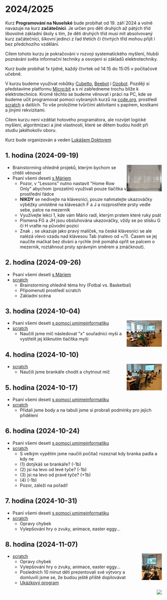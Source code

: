 # 2024/2025

Kurz **Programování na Nuselské** bude probíhat od 19. září 2024
a volně navazuje na kurz **začátečníci**. Je určen pro děti druhých
až pátých tříd libovolné základní školy s tím, že děti druhých
tříd musí mít absolvovaný kurz začátečníci, šikovní jedinci z
řad třetích či čtvrtých tříd mohou přijít i bez předchozího
vzdělání.

Cílem tohoto kurzu je pokračování v rozvoji systematického
myšlení, hlubší poznávání světa informační techniky
a osvojení si základů elektrotechniky.

Kurz bude probíhat 1x týdně, každý čtvrtek od 14:15 do 15:05
v počítačové učebně.

V kurzu budeme využívat robůtky [Cubetto](https://www.primotoys.com),
[Beebot](https://www.bee-bot.us/) i [Ozobot](https://ozobot.com/).
Později si představíme platformu [Micro:bit](https://microbit.org)
a s ní zabředneme trochu blíže k elektrotechnice. Kromě těchto
se budeme věnovat i práci na PC, kde se budeme učit programovat
pomocí vybraných kurzů na [code.org](https://www.code.org),
prostředí [scratch](https://scratch.mit.edu/) a dalších.
To vše proložíme tvůrčími aktivitami s papírem, kostkami a jinými
rekvizitami.

Cílem kurzu není vzdělat hotového programátora, ale rozvíjet logické
myšlení, algoritmizaci a jiné vlastnosti, které se dětem budou hodit
při studiu jakéhokoliv oboru.

Kurz bude organizován a veden [Lukášem Doktorem](../lectors/ldoktor)


## 1. hodina (2024-09-19)

<a href="pokrocili-1-01-plan.jpg">
    <img align="right" src="pokrocili-1-01-plan-small.jpg" style="height:85px">
</a>

* Brainstorming ohledně projeků, kterým bychom se chtěli věnovat
* Psaní všemi deseti [s Máriem](https://archive.org/details/TYPING_VGA#)
  * Pozor, v "Lessons" nutno nastavit "Home Row Only" abychom (prozatím) využívali pouze tlačítka v prostřední řádce
  * **NIKDY** se nedívejte na klávesnici, pouze nahmatejte ukazováčky výběžky umístěné na klávesách F a J a rozprostřete prsty vedle sebe, palce na mezerník
  * Využívejte lekci 1, kde vám Mário radí, kterým prstem které ruky psát
  * Písmena FG a JH jsou obsluhována ukazováčky, vždy se po stisku G či H vraťte na původní pozici
  * Znak `;` se ukazuje jako pravý malíček, na české klávesnici se ale nalézá vlevo vzadu nad klávesou Tab (nalevo od +/1). Časem se jej naučíte mačkat bez dívání a rychle (mě pomáhá opřít se palcem o mezerník, roztáhnout prsty správným směrem a zmáčknout).

## 2. hodina (2024-09-26)

* Psaní všemi deseti [s Máriem](https://archive.org/details/TYPING_VGA#)
* [scratch](https://scratch.mit.edu)
  * Brainstorming ohledně téma hry (Fotbal vs. Basketbal)
  * Připomenutí prostředí scratch
  * Základní scéna

## 3. hodina (2024-10-04)

<a href="pokrocili-1-03-scratch.jpg">
    <img align="right" src="pokrocili-1-03-scratch-small.jpg" style="height:85px">
</a>

* Psaní všemi deseti [s pomocí umimeinformatiku](https://www.umimeinformatiku.cz/psani-vsemi-deseti)
* [scratch](https://scratch.mit.edu)
  * Naučili jsme míč následovat "x" souřadnici myši a vystřelit jej kliknutím tlačítka myši

## 4. hodina (2024-10-10)

<a href="pokrocili-1-04-psani.jpg">
    <img align="right" src="pokrocili-1-04-psani-small.jpg" style="height:85px">
</a>

* [scratch](https://scratch.mit.edu)
  * Naučili jsme brankáře chodit a chytnout míč

## 5. hodina (2024-10-17)

* Psaní všemi deseti [s pomocí umimeinformatiku](https://www.umimeinformatiku.cz/psani-vsemi-deseti)
* [scratch](https://scratch.mit.edu)
  * Přidali jsme body a na tabuli jsme si probrali podmínky pro jejich přidělení

## 6. hodina (2024-10-24)

* Psaní všemi deseti [s pomocí umimeinformatiku](https://www.umimeinformatiku.cz/psani-vsemi-deseti)
* [scratch](https://scratch.mit.edu)
  * S velkým vypětím jsme naučili počítač rozeznat kdy branka padla a kdy ne
  * (1) dotýkáš se brankáře? (-1b)
  * (2) jsi na levo od levé tyče? (-1b)
  * (3) jsi na levo od pravé tyče? (+1b)
  * (4) (-1b)
  * Pozor, záleží na pořadí!

## 7. hodina (2024-10-31)

* Psaní všemi deseti [s pomocí umimeinformatiku](https://www.umimeinformatiku.cz/psani-vsemi-deseti)
* [scratch](https://scratch.mit.edu)
  * Opravy chybek
  * Vylepšování hry o zvuky, animace, easter eggy...

## 8. hodina (2024-11-07)

<a href="pokrocili-1-08-scratch.jpg">
    <img align="right" src="pokrocili-1-08-scratch-small.jpg" style="height:85px">
</a>

* [scratch](https://scratch.mit.edu)
  * Opravy chybek
  * Vylepšování hry o zvuky, animace, easter eggy...
  * Posledních 10 minut děti prezentovali své výtvory a domluvili jsme se, že budou ještě příště dopilovávat
  * [Ukázkový program](https://scratch.mit.edu/projects/1073204273/)

<img align="right" src="../media/robots_bottom.jpg">
